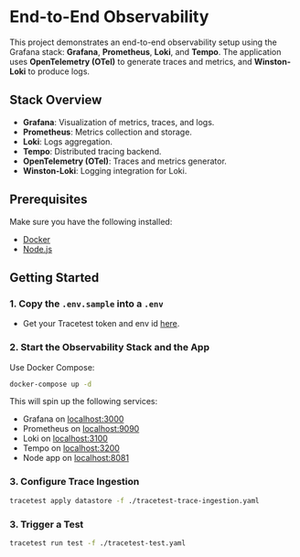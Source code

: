 # End-to-End Observability

This project demonstrates an end-to-end observability setup using the Grafana stack: **Grafana**, **Prometheus**, **Loki**, and **Tempo**. The application uses **OpenTelemetry (OTel)** to generate traces and metrics, and **Winston-Loki** to produce logs.

## Stack Overview

- **Grafana**: Visualization of metrics, traces, and logs.
- **Prometheus**: Metrics collection and storage.
- **Loki**: Logs aggregation.
- **Tempo**: Distributed tracing backend.
- **OpenTelemetry (OTel)**: Traces and metrics generator.
- **Winston-Loki**: Logging integration for Loki.

## Prerequisites

Make sure you have the following installed:

- [Docker](https://docs.docker.com/get-docker/)
- [Node.js](https://nodejs.org/)

## Getting Started

### 1. Copy the `.env.sample` into a `.env`

- Get your Tracetest token and env id [here](https://app.tracetest.io/retrieve-token).

### 2. Start the Observability Stack and the App

Use Docker Compose:

```bash
docker-compose up -d
```

This will spin up the following services:

- Grafana on [localhost:3000](localhost:3000)
- Prometheus on [localhost:9090](localhost:9090)
- Loki on [localhost:3100](localhost:3100)
- Tempo on [localhost:3200](localhost:3200)
- Node app on [localhost:8081](localhost:8081)

### 3. Configure Trace Ingestion

```bash
tracetest apply datastore -f ./tracetest-trace-ingestion.yaml
```

### 3. Trigger a Test

```bash
tracetest run test -f ./tracetest-test.yaml
```
